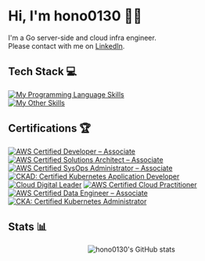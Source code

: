 <!--
**hono0130/hono0130** is a ✨ _special_ ✨ repository because its `README.md` (this file) appears on your GitHub profile.

Here are some ideas to get you started:

- 🔭 I’m currently working on ...
- 🌱 I’m currently learning ...
- 👯 I’m looking to collaborate on ...
- 🤔 I’m looking for help with ...
- 💬 Ask me about ...
- 📫 How to reach me: ...
- 😄 Pronouns: ...
- ⚡ Fun fact: ...
-->

# Hi, I'm hono0130 👋🏻

I'm a Go server-side and cloud infra engineer. <br>
Please contact with me on [LinkedIn](https://www.linkedin.com/in/honoka-toda).

## Tech Stack 💻

[![My Programming Language Skills](https://skillicons.dev/icons?i=go,python)](https://skillicons.dev)<br>
[![My Other Skills](https://skillicons.dev/icons?i=aws,terraform,kubernetes,docker,grafana)](https://skillicons.dev)

## Certifications 🏆

<!--START_SECTION:badges-->
[![AWS Certified Developer – Associate](https://images.credly.com/size/110x110/images/b9feab85-1a43-4f6c-99a5-631b88d5461b/image.png)](http://www.credly.com/badges/e1c68d2a-4926-4ccd-ae86-2b987e8f4b11 "AWS Certified Developer – Associate")
[![AWS Certified Solutions Architect – Associate](https://images.credly.com/size/110x110/images/0e284c3f-5164-4b21-8660-0d84737941bc/image.png)](http://www.credly.com/badges/1a91bdb0-8d09-4bdc-ba9a-0fa8eda95028 "AWS Certified Solutions Architect – Associate")
[![AWS Certified SysOps Administrator – Associate](https://images.credly.com/size/110x110/images/f0d3fbb9-bfa7-4017-9989-7bde8eaf42b1/image.png)](http://www.credly.com/badges/0b662617-b115-4185-86d0-fbdb091c1cf1 "AWS Certified SysOps Administrator – Associate")
[![CKAD: Certified Kubernetes Application Developer](https://images.credly.com/size/110x110/images/cc8adc83-1dc6-4d57-8e20-22171247e052/blob)](http://www.credly.com/badges/1caf42a0-387c-46ef-a532-0f7d485ec985 "CKAD: Certified Kubernetes Application Developer")
[![Cloud Digital Leader](https://images.credly.com/size/110x110/images/300d4058-0dbd-47b1-96ad-63ff89e41d2b/image.png)](http://www.credly.com/badges/90a2a947-7186-4014-99f2-3b89f0847a11 "Cloud Digital Leader")
[![AWS Certified Cloud Practitioner](https://images.credly.com/size/110x110/images/00634f82-b07f-4bbd-a6bb-53de397fc3a6/image.png)](http://www.credly.com/badges/94f9c586-d743-4f94-a1c9-3fd65455a3cb "AWS Certified Cloud Practitioner")
[![AWS Certified Data Engineer – Associate](https://images.credly.com/size/110x110/images/e5c85d7f-4e50-431e-b5af-fa9d9b0596e7/image.png)](http://www.credly.com/badges/ee1fa5b4-6dca-4440-98a1-23ce1a0b7a73 "AWS Certified Data Engineer – Associate")
[![CKA: Certified Kubernetes Administrator](https://images.credly.com/size/110x110/images/8b8ed108-e77d-4396-ac59-2504583b9d54/cka_from_cncfsite__281_29.png)](http://www.credly.com/badges/79b35397-115c-4a5a-a963-36f70bd23824 "CKA: Certified Kubernetes Administrator")
<!--END_SECTION:badges-->

## Stats 📊

<div align="center">
    <img src="https://github-readme-stats-rouge-two-83.vercel.app/api?username=hono0130&rank_icon=github&hide=stars&show_icons=true&show=prs_merged_percentage" alt="hono0130's GitHub stats">
</div>

<!-- [![hono0130's GitHub stats](https://github-readme-stats-rouge-two-83.vercel.app/api?username=hono0130&rank_icon=github&hide=stars&show_icons=true&show=prs_merged_percentage)](https://github.com/hono0130/github-readme-stats) -->

<!--
![Top Langs](https://github-readme-stats-rouge-two-83.vercel.app/api/top-langs/?username=hono0130&layout=compact&exclude_repo=intern_analysis,mail-cli,intern-chore-app,map_automation,menu-app) -->
